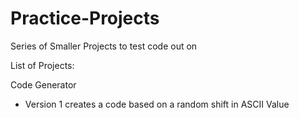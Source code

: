 # Practice-Projects
Series of Smaller Projects to test code out on

List of Projects:

Code Generator 
- Version 1 creates a code based on a random shift in ASCII Value
